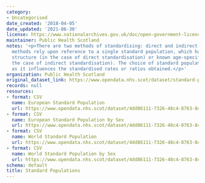 ```yaml
---
category:
- Uncategorised
date_created: '2018-04-05'
date_updated: '2021-06-30'
license: https://www.nationalarchives.gov.uk/doc/open-government-licence/version/3/
maintainer: Public Health Scotland
notes: '<p>There are two methods of standardising: direct and indirect. \r\n\r\nBoth
  methods rely upon reference to a single standard population, which has a known population
  structure (in the case of direct standardisation) or known age-specific rates (in
  the case of indirect standardisation). The choice of standard population is important,
  as it influences the standardised rates or ratios obtained.</p>'
organization: Public Health Scotland
original_dataset_link: https://www.opendata.nhs.scot/dataset/standard-populations
records: null
resources:
- format: CSV
  name: European Standard Population
  url: https://www.opendata.nhs.scot/dataset/4dd86111-7326-48c4-8763-8cc4aa190c3e/resource/edee9731-daf7-4e0d-b525-e4c1469b8f69/download/european_standard_population.csv
- format: CSV
  name: European Standard Population by Sex
  url: https://www.opendata.nhs.scot/dataset/4dd86111-7326-48c4-8763-8cc4aa190c3e/resource/29ce4cda-a831-40f4-af24-636196e05c1a/download/european_standard_population_by_sex.csv
- format: CSV
  name: World Standard Population
  url: https://www.opendata.nhs.scot/dataset/4dd86111-7326-48c4-8763-8cc4aa190c3e/resource/e27533df-a1c1-4a3c-b042-c59763751fba/download/world_standard_population.csv
- format: CSV
  name: World Standard Population by Sex
  url: https://www.opendata.nhs.scot/dataset/4dd86111-7326-48c4-8763-8cc4aa190c3e/resource/2f493d21-fd39-48f9-ad6a-9b2c95b32e30/download/world_standard_population_by_sex.csv
schema: default
title: Standard Populations
---
```

